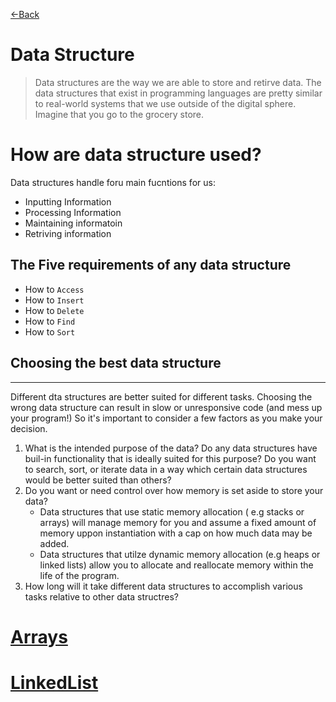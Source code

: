 [<-Back](../README.md)

# Data Structure

> Data structures are the way we are able to store and retirve data. The data structures that exist in programming languages are pretty similar to real-world systems that we use outside of the digital sphere. Imagine that you go to the grocery store.

# How are data structure used?
Data structures handle foru main fucntions for us:
+ Inputting Information
+ Processing Information 
+ Maintaining informatoin 
+ Retriving information 

## The Five requirements of any data structure
+ How to ```Access```
+ How to ```Insert```
+ How to ```Delete```
+ How to ```Find```
+ How to ```Sort```

## Choosing the best data structure
___
Different dta structures are better suited for different tasks. Choosing the wrong data structure can result in slow or unresponsive code (and mess up your program!) So it's important to consider a few factors as you make your decision.

1. What is the intended purpose of the data? Do any data structures have buil-in functionality that is ideally suited for this purpose? Do you want to search, sort, or iterate data in a way which certain data structures would be better suited than others?
2. Do you want or need control over how memory is set aside to store your data?
    + Data structures that use static memory allocation ( e.g stacks or arrays) will manage memory for you and assume a fixed amount of memory uppon instantiation with a cap on how much data may be added.
    + Data structures that utilze dynamic memory allocation (e.g heaps or linked lists) allow you to allocate and reallocate memory within the life of the program.
3. How long will it take different data structures to accomplish various tasks relative to other data structres?

# [Arrays](Arrays/README.md)
# [LinkedList](LinkedList/README.md)